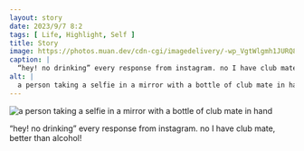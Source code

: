 ```yaml
---
layout: story
date: 2023/9/7 8:2
tags: [ Life, Highlight, Self ]
title: Story
image: https://photos.muan.dev/cdn-cgi/imagedelivery/-wp_VgtWlgmh1JURQ8t1mg/f7421b40-d713-4497-624b-22f057499700/public
caption: |
  “hey! no drinking” every response from instagram. no I have club mate, better than alcohol!
alt: |
  a person taking a selfie in a mirror with a bottle of club mate in hand
---
```


![a person taking a selfie in a mirror with a bottle of club mate in hand](https://photos.muan.dev/cdn-cgi/imagedelivery/-wp_VgtWlgmh1JURQ8t1mg/f7421b40-d713-4497-624b-22f057499700/public)

“hey! no drinking” every response from instagram. no I have club mate, better than alcohol!

